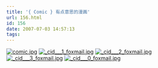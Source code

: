 ```yaml
---
title: '{ Comic } 有点意思的漫画'
url: 156.html
id: 156
date: 2007-07-03 14:57:13
tags:
---
```


[](http://cai13.info/blog_pic/2007/07/_cid___2_foxmail.jpg "_cid___2_foxmail.jpg")[](http://cai13.info/blog_pic/2007/07/_cid___0_foxmail.jpg "_cid___0_foxmail.jpg")[![comic.jpg](http://cai13.info/blog_pic/2007/07/comic.jpg)](http://cai13.info/blog_pic/2007/07/comic.jpg "comic.jpg")  [![_cid___1_foxmail.jpg](http://cai13.info/blog_pic/2007/07/_cid___1_foxmail.jpg)](http://cai13.info/blog_pic/2007/07/_cid___1_foxmail.jpg "_cid___1_foxmail.jpg")[](http://cai13.info/blog_pic/2007/07/comic.jpg "comic.jpg") [![_cid___2_foxmail.jpg](http://cai13.info/blog_pic/2007/07/_cid___2_foxmail.jpg)](http://cai13.info/blog_pic/2007/07/_cid___2_foxmail.jpg "_cid___2_foxmail.jpg") [![_cid___3_foxmail.jpg](http://cai13.info/blog_pic/2007/07/_cid___3_foxmail.jpg)](http://cai13.info/blog_pic/2007/07/_cid___3_foxmail.jpg "_cid___3_foxmail.jpg") [![_cid___0_foxmail.jpg](http://cai13.info/blog_pic/2007/07/_cid___0_foxmail.jpg)](http://cai13.info/blog_pic/2007/07/_cid___0_foxmail.jpg "_cid___0_foxmail.jpg")